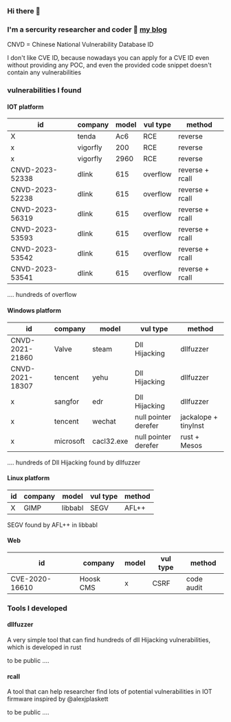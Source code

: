 ### Hi there 👋

<!--
**3072L/3072L** is a ✨ _special_ ✨ repository because its `README.md` (this file) appears on your GitHub profile.

Here are some ideas to get you started:

- 🔭 I’m currently working on ...
- 🌱 I’m currently learning ...
- 👯 I’m looking to collaborate on ...
- 🤔 I’m looking for help with ...
- 💬 Ask me about ...
- 📫 How to reach me: ...
- 😄 Pronouns: ...
- ⚡ Fun fact: ...
-->


### I'm a sercurity researcher and coder 🔭 [my blog](https://github.com/3072L/3072l.github.io)


CNVD = Chinese National Vulnerability Database ID

I don't like CVE ID, because nowadays you can apply for a CVE ID even without providing any POC, and even the provided code snippet doesn't contain any vulnerabilities

###  vulnerabilities I found


#### IOT platform

| id             | company |   model    | vul type |  method   |
| -------------- | ------- | ---------- | ---- | ------------------ |
| X              | tenda    | Ac6        | RCE  | reverse  |
| x              | vigorfly | 200      | RCE    | reverse |
| x              | vigorfly | 2960     | RCE    | reverse |
| CNVD-2023-52338 | dlink    | 615      | overflow  | reverse + rcall |
| CNVD-2023-52238	 | dlink    | 615      | overflow  | reverse + rcall |
| CNVD-2023-56319 | dlink    | 615      | overflow  | reverse + rcall |
| CNVD-2023-53593 | dlink    | 615      | overflow  | reverse + rcall |
| CNVD-2023-53542 | dlink    | 615      | overflow  | reverse + rcall |
| CNVD-2023-53541 | dlink    | 615      | overflow  | reverse + rcall |

.... hundreds of overflow



#### Windows platform

| id             | company |   model    | vul type |  method   |
| -------------- | ------- | ---------- | ---- | ------------------ |
| CNVD-2021-21860 | Valve  | steam        | Dll Hijacking | dllfuzzer |
| CNVD-2021-18307 | tencent | yehu        | Dll Hijacking | dllfuzzer |
| x               | sangfor| edr          | Dll Hijacking | dllfuzzer |
| x               |  tencent | wechat     |  null pointer derefer | jackalope + tinyInst |
| x               |  microsoft | cacl32.exe |  null pointer derefer |   rust +  Mesos     |

.... hundreds of Dll Hijacking found by dllfuzzer 





#### Linux platform

| id             | company |   model      | vul type            |  method   |
| -------------- | ------- | ----------   |  ------------------ |---------- |
| X              | GIMP    | libbabl      |  SEGV               | AFL++     |



SEGV found by AFL++ in libbabl


#### Web

| id             | company |   model      | vul type            |  method   |
| -------------- | ------- | ----------   |  ------------------ |---------- |
| CVE-2020-16610 |Hoosk CMS|     x        |  CSRF               | code audit|


### Tools I developed


#### dllfuzzer

A very simple tool that can find hundreds of dll Hijacking vulnerabilities, which is developed in rust

to be public ....

#### rcall

A tool that can help researcher find  lots of potential  vulnerabilities in IOT firmware inspired by @alexjplaskett

to be public ....
